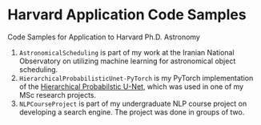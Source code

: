 # Harvard Application Code Samples
Code Samples for Application to Harvard Ph.D. Astronomy

1. `AstronomicalScheduling` is part of my work at the Iranian National Observatory on utilizing machine learning for astronomical object scheduling.
1. `HierarchicalProbabilisticUnet-PyTorch` is my PyTorch implementation of the [Hierarchical Probabilstic U-Net](https://github.com/deepmind/deepmind-research/tree/master/hierarchical_probabilistic_unet), which was used in one of my MSc research projects.
1. `NLPCourseProject` is part of my undergraduate NLP course project on developing a search engine. The project was done in groups of two.
